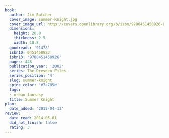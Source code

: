 ```yaml
---
book:
  author: Jim Butcher
  cover_image: summer-knight.jpg
  cover_image_url: http://covers.openlibrary.org/b/isbn/9780451458926-L.jpg
  dimensions:
    height: 20.0
    thickness: 2.5
    width: 10.8
  goodreads: '91478'
  isbn10: 0451458923
  isbn13: '9780451458926'
  pages: 446
  publication_year: '2002'
  series: The Dresden Files
  series_position: '4'
  slug: summer-knight
  spine_color: '#7a785e'
  tags:
  - urban-fantasy
  title: Summer Knight
plan:
  date_added: '2015-04-13'
review:
  date_read: 2014-05-01
  did_not_finish: false
  rating: 3
---
```

